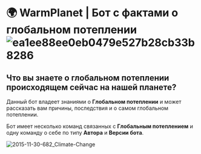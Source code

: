 # 🌍 WarmPlanet | Бот с фактами о глобальном потеплении ![ea1ee88ee0eb0479e527b28cb33b8286](https://github.com/user-attachments/assets/f161c507-0e54-4cd3-93b2-9ebdee4e42ab)


## Что вы знаете о глобальном потеплении происходящем сейчас на нашей планете?


Данный бот владеет знаниями о **Глобальном потеплении** и может рассказать вам причины, последствия и о самом глобальном потеплении.

Бот имеет несколько команд связанных с **Глобальным потеплением** и одну команду о себе по типу **Автора** и **Версии бота**.


![2015-11-30-682_Climate-Change](https://github.com/user-attachments/assets/a1d56c22-21f9-479e-b20f-658f1cbf2d69)
